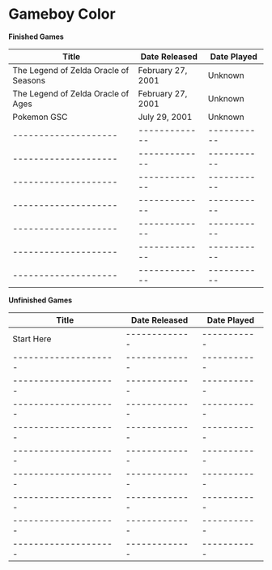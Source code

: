 Gameboy Color
========================

**Finished Games**

| Title                                           | Date Released      | Date Played   |
| --------------------                            | -------------      | -----------   |
| The Legend of Zelda Oracle of Seasons           | February 27, 2001  | Unknown       |
| The Legend of Zelda Oracle of Ages              | February 27, 2001  | Unknown       |
| Pokemon GSC                                     | July 29, 2001      | Unknown       |
| --------------------                            | -------------      | -----------   |
| --------------------                            | -------------      | -----------   |
| --------------------                            | -------------      | -----------   |
| --------------------                            | -------------      | -----------   |
| --------------------                            | -------------      | -----------   |
| --------------------                            | -------------      | -----------   |
| --------------------                            | -------------      | -----------   |

**Unfinished Games**

| Title                                           | Date Released      | Date Played   |
| --------------------                            | -------------      | -----------   |
| Start Here                                      | -------------      | -----------   |
| --------------------                            | -------------      | -----------   |
| --------------------                            | -------------      | -----------   |
| --------------------                            | -------------      | -----------   |
| --------------------                            | -------------      | -----------   |
| --------------------                            | -------------      | -----------   |
| --------------------                            | -------------      | -----------   |
| --------------------                            | -------------      | -----------   |
| --------------------                            | -------------      | -----------   |
| --------------------                            | -------------      | -----------   |